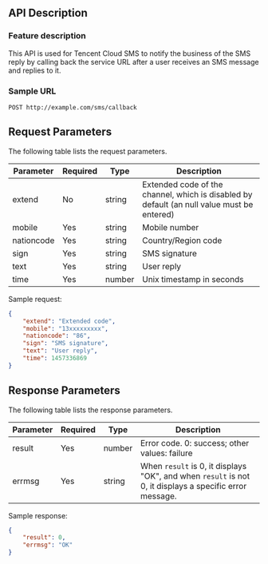 ## API Description

### Feature description
This API is used for Tencent Cloud SMS to notify the business of the SMS reply by calling back the service URL after a user receives an SMS message and replies to it.

### Sample URL
```
POST http://example.com/sms/callback
```

## Request Parameters
The following table lists the request parameters.

| Parameter | Required | Type | Description |
|------------|------|--------|----------------------------------------------|
| extend | No | string | Extended code of the channel, which is disabled by default (an null value must be entered) |
| mobile | Yes | string | Mobile number |
| nationcode | Yes | string | Country/Region code |
| sign       | Yes   | string | SMS signature                                     |
| text       | Yes   | string | User reply                               |
| time | Yes | number | Unix timestamp in seconds           |

Sample request:

```json
{
    "extend": "Extended code",
    "mobile": "13xxxxxxxxx",
    "nationcode": "86",
    "sign": "SMS signature",
    "text": "User reply",
    "time": 1457336869
}
```

## Response Parameters
The following table lists the response parameters.

| Parameter | Required | Type | Description |
|--------|------|--------|------------------------------------------|
| result | Yes | number | Error code. 0: success; other values: failure |
| errmsg | Yes | string | When `result` is 0, it displays "OK", and when `result` is not 0, it displays a specific error message. |

Sample response:

```json
{
    "result": 0,
    "errmsg": "OK"
}
```


